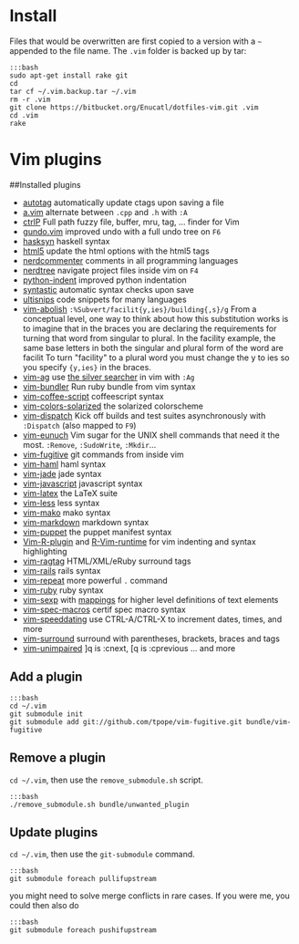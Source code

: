 # Install

Files that would be overwritten are first copied to a version with a `~`
appended to the file name. The `.vim` folder is backed up by tar:

    :::bash
    sudo apt-get install rake git
    cd
    tar cf ~/.vim.backup.tar ~/.vim
    rm -r .vim
    git clone https://bitbucket.org/Enucatl/dotfiles-vim.git .vim
    cd .vim
    rake


# Vim plugins
##Installed plugins

- [autotag](https://github.com/vim-scripts/AutoTag) automatically update ctags upon saving a file
- [a.vim](https://github.com/vim-scripts/a.vim) alternate between `.cpp` and `.h` with `:A`
- [ctrlP](http://kien.github.io/ctrlp.vim/) Full path fuzzy file, buffer, mru, tag, ... finder for Vim
- [gundo.vim](https://github.com/sjl/gundo.vim) improved undo with a full undo tree on `F6`
- [hasksyn](https://github.com/travitch/hasksyn) haskell syntax
- [html5](https://github.com/othree/) update the html options with the html5 tags
- [nerdcommenter](https://github.com/scrooloose/nerdcommenter) comments in all programming languages
- [nerdtree](https://github.com/scrooloose/nerdtree) navigate project files inside vim on `F4`
- [python-indent](https://github.com/gotgenes/vim-yapif) improved python indentation
- [syntastic](https://github.com/scrooloose/syntastic) automatic syntax checks upon save
- [ultisnips](git://github.com/Enucatl/ultisnips) code snippets for many languages
- [vim-abolish](https://github.com/tpope/vim-abolish) `:%Subvert/facilit{y,ies}/building{,s}/g`
From a conceptual level, one way to think about how this substitution works
is to imagine that in the braces you are declaring the requirements for
turning that word from singular to plural. In the facility example, the same
base letters in both the singular and plural form of the word are facilit To
turn "facility" to a plural word you must change the y to ies so you specify
`{y,ies}` in the braces.
- [vim-ag](https://github.com/rking/ag.vim) use [the silver searcher](https://github.com/ggreer/the_silver_searcher) in vim with `:Ag`
- [vim-bundler](https://github.com/tpope/vim-bundler) Run ruby bundle from vim syntax
- [vim-coffee-script](https://github.com/kchmck/vim-coffee-script) coffeescript syntax
- [vim-colors-solarized](https://github.com/altercation/vim-colors-solarized) the solarized colorscheme
- [vim-dispatch](https://github.com/tpope/vim-dispatch) Kick off builds and
    test suites asynchronously with `:Dispatch` (also mapped to `F9`)
- [vim-eunuch](https://github.com/tpope/vim-eunuch) Vim sugar for the UNIX
    shell commands that need it the most. `:Remove`, `:SudoWrite`,
    `:Mkdir`...
- [vim-fugitive](https://github.com/tpope/vim-fugitive) git commands from inside vim
- [vim-haml](https://github.com/tpope/vim-haml) haml syntax
- [vim-jade](https://github.com/digitaltoad/vim-jade) jade syntax
- [vim-javascript](https://github.com/pangloss/vim-javascript.git) javascript syntax
- [vim-latex](https://github.com/Enucatl/vim-latex) the LaTeX suite
- [vim-less](https://github.com/groenewege/vim-less) less syntax
- [vim-mako](https://github.com/sophacles/vim-bundle-mako) mako syntax
- [vim-markdown](http://plasticboy.com/markdown-vim-mode/) markdown syntax
- [vim-puppet](https://github.com/rodjek/vim-puppet) the puppet manifest syntax
- [Vim-R-plugin](https://github.com/vim-scripts/Vim-R-plugin) and [R-Vim-runtime](https://github.com/jalvesaq/R-Vim-runtime.git) for vim indenting and syntax highlighting
- [vim-ragtag](https://github.com/tpope/vim-ragtag) HTML/XML/eRuby surround tags
- [vim-rails](https://github.com/tpope/vim-rails) rails syntax
- [vim-repeat](https://github.com/tpope/vim-repeat) more powerful `.` command
- [vim-ruby](https://github.com/vim-ruby) ruby syntax
- [vim-sexp](https://github.com/guns/vim-sexp) with [mappings](https://github.com/tpope/vim-sexp-mappings-for-regular-people) for higher level definitions of text elements
- [vim-spec-macros](https://bitbucket.org/Enucatl/vim-spec-macros) certif spec macro syntax
- [vim-speeddating](https://github.com/tpope/vim-speeddating) use CTRL-A/CTRL-X to increment dates, times, and more
- [vim-surround](https://github.com/tpope/vim-surround) surround with parentheses, brackets, braces and tags
- [vim-unimpaired](https://github.com/tpope/vim-unimpaired) ]q is :cnext, [q is :cprevious ... and more

## Add a plugin

    :::bash
    cd ~/.vim
    git submodule init
    git submodule add git://github.com/tpope/vim-fugitive.git bundle/vim-fugitive

## Remove a plugin
`cd ~/.vim`, then use the `remove_submodule.sh` script.

    :::bash
    ./remove_submodule.sh bundle/unwanted_plugin

## Update plugins
`cd ~/.vim`, then use the `git-submodule` command.

    :::bash
    git submodule foreach pullifupstream

you might need to solve merge conflicts in rare cases. If you were me, you
could then also do

    :::bash
    git submodule foreach pushifupstream
